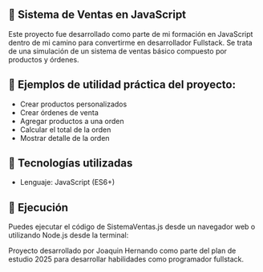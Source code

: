 ## 🛒 Sistema de Ventas en JavaScript

Este proyecto fue desarrollado como parte de mi formación en JavaScript dentro de mi camino para convertirme en desarrollador Fullstack.
Se trata de una simulación de un sistema de ventas básico compuesto por productos y órdenes.

## 💼 Ejemplos de utilidad práctica del proyecto:

- Crear productos personalizados
- Crear órdenes de venta
- Agregar productos a una orden
- Calcular el total de la orden
-  Mostrar detalle de la orden

## 🧠 Tecnologías utilizadas

- Lenguaje: JavaScript (ES6+)

## 🧪 Ejecución

Puedes ejecutar el código de SistemaVentas.js desde un navegador web o utilizando Node.js desde la terminal:


Proyecto desarrollado por Joaquin Hernando como parte del plan de estudio 2025 para desarrollar habilidades como programador fullstack.
